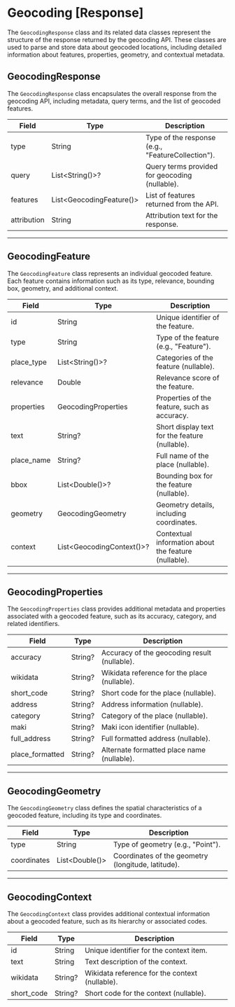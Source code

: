 # Geocoding [Response]

The `GeocodingResponse` class and its related data classes represent the structure of the response returned by the geocoding API. These classes are used to parse and store data about geocoded locations, including detailed information about features, properties, geometry, and contextual metadata.

## GeocodingResponse

The `GeocodingResponse` class encapsulates the overall response from the geocoding API, including metadata, query terms, and the list of geocoded features.

| Field       | Type                     | Description                                       |
|-------------|--------------------------|---------------------------------------------------|
| type        | String                   | Type of the response (e.g., "FeatureCollection"). |
| query       | List<String()>?          | Query terms provided for geocoding (nullable).    |
| features    | List<GeocodingFeature()> | List of features returned from the API.           |
| attribution | String                   | Attribution text for the response.                |

---

## GeocodingFeature

The `GeocodingFeature` class represents an individual geocoded feature. Each feature contains information such as its type, relevance, bounding box, geometry, and additional context.

| Field      | Type                      | Description                                          |
|------------|---------------------------|------------------------------------------------------|
| id         | String                    | Unique identifier of the feature.                    |
| type       | String                    | Type of the feature (e.g., "Feature").               |
| place_type | List<String()>?           | Categories of the feature (nullable).                |
| relevance  | Double                    | Relevance score of the feature.                      |
| properties | GeocodingProperties       | Properties of the feature, such as accuracy.         |
| text       | String?                   | Short display text for the feature (nullable).       |
| place_name | String?                   | Full name of the place (nullable).                   |
| bbox       | List<Double()>?           | Bounding box for the feature (nullable).             |
| geometry   | GeocodingGeometry         | Geometry details, including coordinates.             |
| context    | List<GeocodingContext()>? | Contextual information about the feature (nullable). |

---

## GeocodingProperties

The `GeocodingProperties` class provides additional metadata and properties associated with a geocoded feature, such as its accuracy, category, and related identifiers.

| Field           | Type    | Description                                  |
|-----------------|---------|----------------------------------------------|
| accuracy        | String? | Accuracy of the geocoding result (nullable). |
| wikidata        | String? | Wikidata reference for the place (nullable). |
| short_code      | String? | Short code for the place (nullable).         |
| address         | String? | Address information (nullable).              |
| category        | String? | Category of the place (nullable).            |
| maki            | String? | Maki icon identifier (nullable).             |
| full_address    | String? | Full formatted address (nullable).           |
| place_formatted | String? | Alternate formatted place name (nullable).   |

---

## GeocodingGeometry

The `GeocodingGeometry` class defines the spatial characteristics of a geocoded feature, including its type and coordinates.

| Field       | Type           | Description                                        |
|-------------|----------------|----------------------------------------------------|
| type        | String         | Type of geometry (e.g., "Point").                  |
| coordinates | List<Double()> | Coordinates of the geometry (longitude, latitude). |

---

## GeocodingContext

The `GeocodingContext` class provides additional contextual information about a geocoded feature, such as its hierarchy or associated codes.

| Field       | Type    | Description                                          |
|-------------|---------|------------------------------------------------------|
| id          | String  | Unique identifier for the context item.              |
| text        | String  | Text description of the context.                     |
| wikidata    | String? | Wikidata reference for the context (nullable).       |
| short_code  | String? | Short code for the context (nullable).               |
